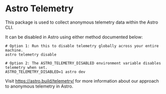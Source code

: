 # Astro Telemetry

This package is used to collect anonymous telemetry data within the Astro CLI.

It can be disabled in Astro using either method documented below:

```shell
# Option 1: Run this to disable telemetry globally across your entire machine.
astro telemetry disable
```

```shell
# Option 2: The ASTRO_TELEMETRY_DISABLED environment variable disables telemetry when set.
ASTRO_TELEMETRY_DISABLED=1 astro dev
```

Visit https://astro.build/telemetry/ for more information about our approach to anonymous telemetry in Astro.
